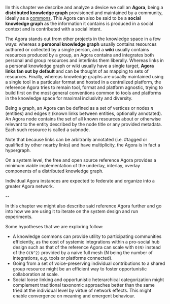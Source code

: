 lIn this chapter we describe and analyze a device we call an **Agora**, being a **distributed knowledge graph** provisioned and maintained by a community, ideally as a [commons](https://anagora.org/commons). This Agora can also be said to be a **social knowledge graph** as the information it contains is produced in a social context and is contributed with a social intent.

The Agora stands out from other projects in the knowledge space in a few ways: whereas a **personal knowledge graph** usually contains resources authored or collected by a single person, and a **wiki** usually contains resources produced by a group, an Agora contains and integrates both personal and group resources and interlinks them liberally. Whereas links in a personal knowledge graph or wiki usually have a single target, **Agora links fan out by default** and can be thought of as mapping to sets of resources. Finally, whereas knowledge graphs are usually maintained using a single tool in a particular format and hosted in a centralized platform, the reference Agora tries to remain tool, format and platform agnostic, trying to build first on the most general conventions common to tools and platforms in the knowledge space for maximal inclusivity and diversity.

Being a graph, an Agora can be defined as a set of vertices or nodes `N` (entities) and edges `E` (known links between entities, optionally annotated). An Agora node contains the set of all known resources about or otherwise relevant to the entity described by the node title or any provided metadata. Each such resource is called a subnode.

Note that because links can be arbitrarily annotated (i.e. #tagged or qualified by other nearby links) and have multiplicity, the Agora is in fact a hypergraph.

On a system level, the free and open source reference Agora provides a minimum viable implementation of the underlay, interlay, overlay components of a distributed knowledge graph.

Individual Agora instances are expected to federate and organize into a greater Agora network.

--

In this chapter we might also describe said reference Agora further and go into how we are using it to iterate on the system design and run experiments.

Some hypotheses that we are exploring follow:

- A knowledge commons can provide utility to participating communities efficiently, as the cost of systemic integrations within a pro-social hub design such as that of the reference Agora can scale with `O(N)` instead of the `O(N^2)` provided by a naive full mesh (N being the number of integrations, e.g. tools or platforms connected).
- Going from a set of voice-preserving individual contributions to a shared group resource might be an efficient way to foster opportunistic collaboration at scale.
- Social loose linking and opportunistic heterarchical categorization might complement traditional taxonomic approaches better than the same tried at the individual level by virtue of network effects. This might enable convergence on meaning and emergent behaviour.